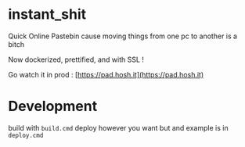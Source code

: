 # instant_shit

Quick Online Pastebin cause moving things from one pc to another is a bitch

Now dockerized, prettified, and with SSL !

Go watch it in prod : [https://pad.hosh.it](https://pad.hosh.it)


# Development

build with ``build.cmd``
deploy however you want but and example is in `deploy.cmd`
